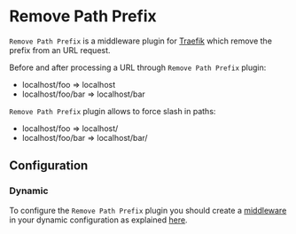 # Remove Path Prefix

`Remove Path Prefix` is a middleware plugin for [Traefik](https://github.com/traefik/traefik) which remove the prefix from an URL request.

Before and after processing a URL through `Remove Path Prefix` plugin:

- localhost/foo => localhost
- localhost/foo/bar => localhost/bar

`Remove Path Prefix` plugin allows to force slash in paths:
- localhost/foo => localhost/
- localhost/foo/bar => localhost/bar/

## Configuration

### Dynamic

To configure the `Remove Path Prefix` plugin you should create a [middleware](https://doc.traefik.io/traefik/middlewares/overview/) in your dynamic configuration as explained [here](https://doc.traefik.io/traefik/middlewares/overview/).
